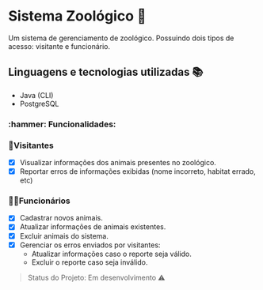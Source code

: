 # Sistema Zoológico :leopard: 
 <p> Um sistema de gerenciamento de zoológico. Possuindo dois tipos de acesso: visitante e funcionário. </p>


## Linguagens e tecnologias utilizadas :books:
- Java (CLI)
- PostgreSQL
  

<h3> :hammer: Funcionalidades: </h3>
  
  ### 👥Visitantes

- [X] Visualizar informações dos animais presentes no zoológico.
- [X] Reportar erros de informações exibidas (nome incorreto, habitat errado, etc)

### 👨‍🏭Funcionários

- [X] Cadastrar novos animais.
- [X] Atualizar informações de animais existentes.
- [X] Excluir animais do sistema.
- [X] Gerenciar os erros enviados por visitantes:
  - Atualizar informações caso o reporte seja válido.
  - Excluir o reporte caso seja inválido.

     
> Status do Projeto: Em desenvolvimento :warning:

